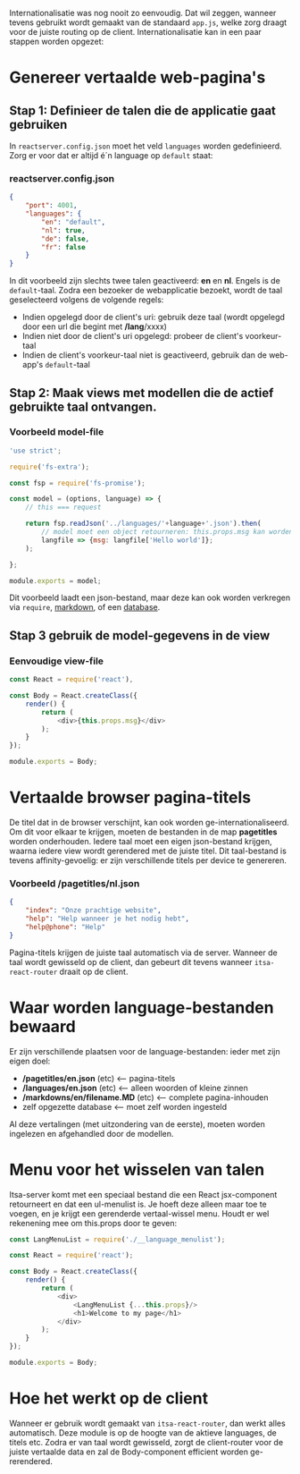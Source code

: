 Internationalisatie was nog nooit zo eenvoudig. Dat wil zeggen, wanneer tevens gebruikt wordt gemaakt van de standaard `app.js`, welke zorg draagt voor de juiste routing op de client. Internationalisatie kan in een paar stappen worden opgezet:

# Genereer vertaalde web-pagina's

## Stap 1: Definieer de talen die de applicatie gaat gebruiken

In `reactserver.config.json` moet het veld `languages` worden gedefinieerd. Zorg er voor dat er altijd é´n language op `default` staat:

### reactserver.config.json
```json
{
    "port": 4001,
    "languages": {
        "en": "default",
        "nl": true,
        "de": false,
        "fr": false
    }
}
```

In dit voorbeeld zijn slechts twee talen geactiveerd: **en** en **nl**. Engels is de `default`-taal. Zodra een bezoeker de webapplicatie bezoekt, wordt de taal geselecteerd volgens de volgende regels:

* Indien opgelegd door de client's uri: gebruik deze taal (wordt opgelegd door een url die begint met **/lang**/xxxx)
* Indien niet door de client's uri opgelegd: probeer de client's voorkeur-taal
* Indien de client's voorkeur-taal niet is geactiveerd, gebruik dan de web-app's `default`-taal

## Stap 2: Maak views met modellen die de actief gebruikte taal ontvangen.


### Voorbeeld model-file

```js
'use strict';

require('fs-extra');

const fsp = require('fs-promise');

const model = (options, language) => {
    // this === request

    return fsp.readJson('../languages/'+language+'.json').then(
        // model moet een object retourneren: this.props.msg kan worden gebruikt in de view
        langfile => {msg: langfile['Hello world']};
    );

};

module.exports = model;
```
Dit voorbeeld laadt een json-bestand, maar deze kan ook worden verkregen via `require`, [markdown](/markdown), of een [database](databases).

## Stap 3 gebruik de model-gegevens in de view

### Eenvoudige view-file
```js
const React = require('react'),

const Body = React.createClass({
    render() {
        return (
            <div>{this.props.msg}</div>
        );
    }
});

module.exports = Body;
```

# Vertaalde browser pagina-titels
De titel dat in de browser verschijnt, kan ook worden ge-internationaliseerd. Om dit voor elkaar te krijgen, moeten de bestanden in de map **pagetitles** worden onderhouden. Iedere taal moet een eigen json-bestand krijgen, waarna iedere view wordt gerendered met de juiste titel. Dit taal-bestand is tevens affinity-gevoelig: er zijn verschillende titels per device te genereren.

### Voorbeeld /pagetitles/nl.json
```json
{
    "index": "Onze prachtige website",
    "help": "Help wanneer je het nodig hebt",
    "help@phone": "Help"
}
```

Pagina-titels krijgen de juiste taal automatisch via de server. Wanneer de taal wordt gewisseld op de client, dan gebeurt dit tevens wanneer `itsa-react-router` draait op de client.

# Waar worden language-bestanden bewaard

Er zijn verschillende plaatsen voor de language-bestanden: ieder met zijn eigen doel:
* **/pagetitles/en.json** (etc) <-- pagina-titels
* **/languages/en.json** (etc) <-- alleen woorden of kleine zinnen
* **/markdowns/en/filename.MD** (etc) <-- complete pagina-inhouden
* zelf opgezette database <-- moet zelf worden ingesteld

Al deze vertalingen (met uitzondering van de eerste), moeten worden ingelezen en afgehandled door de modellen.

# Menu voor het wisselen van talen

Itsa-server komt met een speciaal bestand die een React jsx-component retourneert en dat een ul-menulist is. Je hoeft deze alleen maar toe te voegen, en je krijgt een gerenderde vertaal-wissel menu. Houdt er wel rekenening mee om this.props door te geven:

```js
const LangMenuList = require('./__language_menulist');

const React = require('react');

const Body = React.createClass({
    render() {
        return (
            <div>
                <LangMenuList {...this.props}/>
                <h1>Welcome to my page</h1>
            </div>
        );
    }
});

module.exports = Body;

```

# Hoe het werkt op de client

Wanneer er gebruik wordt gemaakt van `itsa-react-router`, dan werkt alles automatisch. Deze module is op de hoogte van de aktieve languages, de titels etc. Zodra er van taal wordt gewisseld, zorgt de client-router voor de juiste vertaalde data en zal de Body-component efficient worden ge-rerendered.